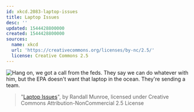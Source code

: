```yaml
---
id: xkcd.2083-laptop-issues
title: Laptop Issues
desc: ''
updated: 1544428800000
created: 1544428800000
sources:
  name: xkcd
  url: 'https://creativecommons.org/licenses/by-nc/2.5/'
  license: Creative Commons 2.5
---
```

![Hang on, we got a call from the feds. They say we can do whatever with him, but the EPA doesn't want that laptop in the ocean. They're sending a team.](https://imgs.xkcd.com/comics/laptop_issues.png)
> "[Laptop Issues](https://xkcd.com/2083/)", by Randall Munroe, licensed under Creative Commons Attribution-NonCommercial 2.5 License
